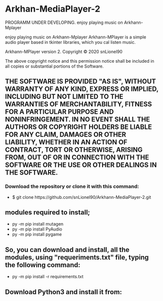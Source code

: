 # Arkhan-MediaPlayer-2


PROGRAMM UNDER DEVELOPING. enjoy playing music on Arkhann-Mplayer

enjoy playing music on Arkhann-Mplayer
Arkhann-MPlayer is a simple audio player based in tkinter libraries, which you cal listen music.

Arkhann-MPlayer version 2.
Copyright © 2020 snLionel90

The above copyright notice and this permission notice shall be included in all
copies or substantial portions of the Software.

THE SOFTWARE IS PROVIDED "AS IS", WITHOUT WARRANTY OF ANY KIND, EXPRESS OR
IMPLIED, INCLUDING BUT NOT LIMITED TO THE WARRANTIES OF MERCHANTABILITY,
FITNESS FOR A PARTICULAR PURPOSE AND NONINFRINGEMENT. IN NO EVENT SHALL THE
AUTHORS OR COPYRIGHT HOLDERS BE LIABLE FOR ANY CLAIM, DAMAGES OR OTHER
LIABILITY, WHETHER IN AN ACTION OF CONTRACT, TORT OR OTHERWISE, ARISING FROM,
OUT OF OR IN CONNECTION WITH THE SOFTWARE OR THE USE OR OTHER DEALINGS IN THE
SOFTWARE.
------------------------------------------------------------------------------------------
<h3>Download the repository or clone it with this command:</h3>
<ul><li>$ git clone https://github.com/snLionel90/Arkhann-MediaPlayer-2.git</li></ul> 

  <h2>modules required to install;</h2>
<ul>
  <li>py -m pip install mutagen</li> 
  <li>py -m pip install PyAudio</li>
  <li>py -m pip install pygame</li>
  
</ul>
<h2> So, you can download and install, all the modules, using "requeriments.txt" file, typing the following command:</h2> 
<ul>
  <li> py -m pip install -r requirements.txt</li>
</ul>

<h2>Download Python3 and install it from:</h2>
